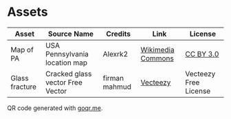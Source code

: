 # Assets

|Asset|Source Name|Credits|Link|License|
|-----|-----------|-------|----|-------|
|Map of PA|USA Pennsylvania location map|Alexrk2|[Wikimedia Commons](https://commons.wikimedia.org/wiki/File:USA_Pennsylvania_location_map.svg)|[CC BY 3.0][BY]
|Glass fracture|Cracked glass vector Free Vector|firman mahmud|[Vecteezy](https://www.vecteezy.com/vector-art/5005077-cracked-glass-vector)|Vecteezy Free License

QR code generated with [goqr.me]().

[BY]: https://creativecommons.org/licenses/by/3.0
